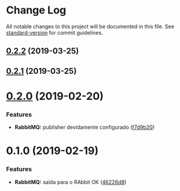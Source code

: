 # Change Log

All notable changes to this project will be documented in this file. See [standard-version](https://github.com/conventional-changelog/standard-version) for commit guidelines.

<a name="0.2.2"></a>
## [0.2.2](https://gitlab.es.gov.br/espm/Transcol-Online/Realtime/Logstash-Rabbit/compare/v0.2.1...v0.2.2) (2019-03-25)



<a name="0.2.1"></a>
## [0.2.1](https://gitlab.es.gov.br/espm/Transcol-Online/Realtime/Logstash-Rabbit/compare/v0.2.0...v0.2.1) (2019-03-25)



<a name="0.2.0"></a>
# [0.2.0](https://gitlab.es.gov.br/espm/Transcol-Online/Realtime/Logstash-Rabbit/compare/v0.1.0...v0.2.0) (2019-02-20)


### Features

* **RabbitMQ:** publisher devidamente configurado ([f7d9b20](https://gitlab.es.gov.br/espm/Transcol-Online/Realtime/Logstash-Rabbit/commit/f7d9b20))



<a name="0.1.0"></a>
# 0.1.0 (2019-02-19)


### Features

* **RabbitMQ:** saída para o RAbbit OK ([46226d8](https://gitlab.es.gov.br/espm/Transcol-Online/Realtime/Logstash-Rabbit/commit/46226d8))
